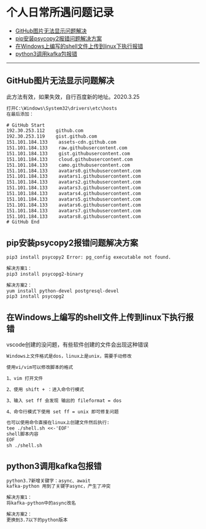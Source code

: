 # 个人日常所遇问题记录

+ [GitHub图片无法显示问题解决](#GitHub图片无法显示问题解决)
+ [pip安装psycopy2报错问题解决方案](#pip安装psycopy2报错问题解决方案)
+ [在Windows上编写的shell文件上传到linux下执行报错](#在Windows上编写的shell文件上传到linux下执行报错)
+ [python3调用kafka包报错](#python3调用kafka包报错)

___

## GitHub图片无法显示问题解决

此方法有效，如果失效，自行百度新的地址。2020.3.25

```txt
打开C:\Windows\System32\drivers\etc\hosts
在最后添加：

# GitHub Start
192.30.253.112    github.com 
192.30.253.119    gist.github.com
151.101.184.133    assets-cdn.github.com
151.101.184.133    raw.githubusercontent.com
151.101.184.133    gist.githubusercontent.com
151.101.184.133    cloud.githubusercontent.com
151.101.184.133    camo.githubusercontent.com
151.101.184.133    avatars0.githubusercontent.com
151.101.184.133    avatars1.githubusercontent.com
151.101.184.133    avatars2.githubusercontent.com
151.101.184.133    avatars3.githubusercontent.com
151.101.184.133    avatars4.githubusercontent.com
151.101.184.133    avatars5.githubusercontent.com
151.101.184.133    avatars6.githubusercontent.com
151.101.184.133    avatars7.githubusercontent.com
151.101.184.133    avatars8.githubusercontent.com
# GitHub End
```

## pip安装psycopy2报错问题解决方案

```txt
pip3 install psycopy2 Error: pg_config executable not found.

解决方案1：
pip3 install psycopg2-binary

解决方案2：
yum install python-devel postgresql-devel
pip3 install psycopg2
```

## 在Windows上编写的shell文件上传到linux下执行报错

vscode创建的没问题，有些软件创建的文件会出现这种错误

```txt
Windows上文件格式是dos，linux上是unix，需要手动修改

使用vi/vim可以修改脚本的格式

1、vim 打开文件

2、使用 shift + ：进入命令行模式 

3、输入 set ff 会发现 输出的 fileformat = dos 

4、命令行模式下使用 set ff = unix 即可修复问题

也可以使用命令直接在linux上创建文件然后执行:
tee ./shell.sh <<-'EOF'
shell脚本内容
EOF
sh ./shell.sh
```

## python3调用kafka包报错

```txt
python3.7新增关键字：async、await
kafka-python 用到了关键字async，产生了冲突

解决方案1：
将kafka-python中的async改名

解决方案2：
更换到3.7以下的python版本
```
